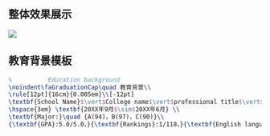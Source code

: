 
## 整体效果展示

![](https://graph-1301143676.cos.ap-chengdu.myqcloud.com/resume/LuYiresume.png)

## 教育背景模板

```latex
%          Education background
\noindent\faGraduationCap\quad 教育背景\\
\rule[12pt]{16cm}{0.005em}\\[-12pt]
\textbf{School Name}$\vert$College name$\vert$professional title$\vert$Job title
\hspace{3em} \textbf{20XX年9月$\sim$20XX年6月} \\
\textbf{Major:}\quad {A(94)，B(97)，C(90)}\\
{\textbf{GPA}:5.0/5.0，}{\textbf{Rankings}:1/118，}{\textbf{English language proficiency}:CET4/479}\\[-10pt]
```

